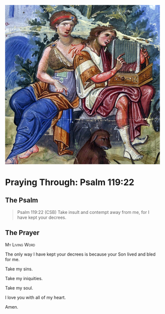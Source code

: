 <img class="intro-right" src="art-paris-psalter.jpg">

<style>
  li {list-style-type: none;}
  p + ul {
    margin-top: -18px;
}
</style>

# Praying Through: Psalm 119:22

## The Psalm

>Psalm 119:22 (CSB) Take insult and contempt away from me, for I have kept your decrees.

## The Prayer

<div style="font-variant: small-caps;">
My Living Word
</div>

The only way I have kept your decrees
  is because
  your Son
  lived and bled
  for me.

Take my sins.

Take my iniquities.

Take my soul.

I love you with all of my heart.

Amen.
